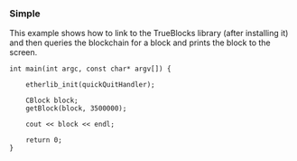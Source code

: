 ### Simple

This example shows how to link to the TrueBlocks library (after installing it) and then queries the blockchain for a block and prints the block to the screen.

```
int main(int argc, const char* argv[]) {

    etherlib_init(quickQuitHandler);

    CBlock block;
    getBlock(block, 3500000);

    cout << block << endl;

    return 0;
}
```